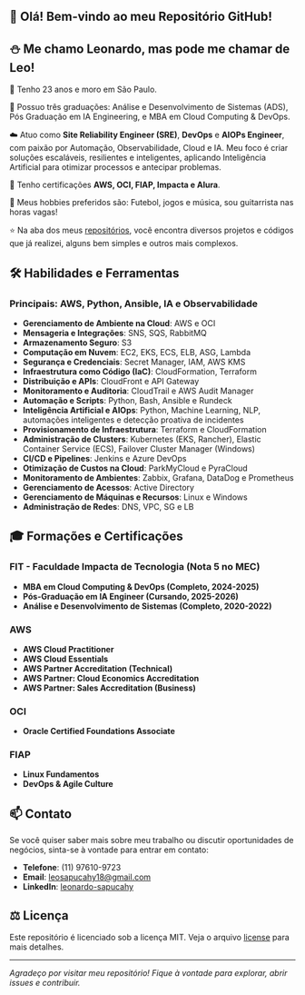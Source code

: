 ## 👋 Olá! Bem-vindo ao meu Repositório GitHub!

## ⛄ Me chamo Leonardo, mas pode me chamar de Leo!

📌 Tenho 23 anos e moro em São Paulo.

👷 Possuo três graduações: Análise e Desenvolvimento de Sistemas (ADS), Pós Graduação em IA Engineering, e MBA em Cloud Computing & DevOps.

☁️ Atuo como **Site Reliability Engineer (SRE)**, **DevOps** e **AIOPs Engineer**, com paixão por Automação, Observabilidade, Cloud e IA. Meu foco é criar soluções escaláveis, resilientes e inteligentes, aplicando Inteligência Artificial para otimizar processos e antecipar problemas.

🌱 Tenho certificações **AWS, OCI, FIAP, Impacta e Alura**.

💈 Meus hobbies preferidos são: Futebol, jogos e música, sou guitarrista nas horas vagas!

⭐ Na aba dos meus [repositórios](https://github.com/leonardo-sapucahy?tab=repositories), você encontra diversos projetos e códigos que já realizei, alguns bem simples e outros mais complexos.

## 🛠️ Habilidades e Ferramentas
### Principais: AWS, Python, Ansible, IA e Observabilidade

- **Gerenciamento de Ambiente na Cloud**: AWS e OCI
- **Mensageria e Integrações**: SNS, SQS, RabbitMQ
- **Armazenamento Seguro**: S3
- **Computação em Nuvem**: EC2, EKS, ECS, ELB, ASG, Lambda
- **Segurança e Credenciais**: Secret Manager, IAM, AWS KMS
- **Infraestrutura como Código (IaC)**: CloudFormation, Terraform
- **Distribuição e APIs**: CloudFront e API Gateway
- **Monitoramento e Auditoria**: CloudTrail e AWS Audit Manager
- **Automação e Scripts**: Python, Bash, Ansible e Rundeck
- **Inteligência Artificial e AIOps**: Python, Machine Learning, NLP, automações inteligentes e detecção proativa de incidentes
- **Provisionamento de Infraestrutura**: Terraform e CloudFormation
- **Administração de Clusters**: Kubernetes (EKS, Rancher), Elastic Container Service (ECS), Failover Cluster Manager (Windows)
- **CI/CD e Pipelines**: Jenkins e Azure DevOps
- **Otimização de Custos na Cloud**: ParkMyCloud e PyraCloud
- **Monitoramento de Ambientes**: Zabbix, Grafana, DataDog e Prometheus
- **Gerenciamento de Acessos**: Active Directory
- **Gerenciamento de Máquinas e Recursos**: Linux e Windows
- **Administração de Redes**: DNS, VPC, SG e LB



## 🎓 Formações e Certificações

   ### FIT - Faculdade Impacta de Tecnologia (Nota 5 no MEC)
   - **MBA em Cloud Computing & DevOps (Completo, 2024-2025)**
   - **Pós-Graduação em IA Engineer (Cursando, 2025-2026)**
   - **Análise e Desenvolvimento de Sistemas (Completo, 2020-2022)**

   ### AWS
   - **AWS Cloud Practitioner**
   - **AWS Cloud Essentials**
   - **AWS Partner Accreditation (Technical)**
   - **AWS Partner: Cloud Economics Accreditation**
   - **AWS Partner: Sales Accreditation (Business)**

   ### OCI
   - **Oracle Certified Foundations Associate**

   ### FIAP
   - **Linux Fundamentos**
   - **DevOps & Agile Culture**



## 📫 Contato

   Se você quiser saber mais sobre meu trabalho ou discutir oportunidades de negócios, sinta-se à vontade para entrar em contato:
   - **Telefone**: (11) 97610-9723
   - **Email**: [leosapucahy18@gmail.com](mailto:leosapucahy18@gmail.com)
   - **LinkedIn**: [leonardo-sapucahy](https://www.linkedin.com/in/leonardo-sapucahy/)




## ⚖️ Licença

   Este repositório é licenciado sob a licença MIT. Veja o arquivo [license](https://mit-license.org/) para mais detalhes.

---

_Agradeço por visitar meu repositório! Fique à vontade para explorar, abrir issues e contribuir._

